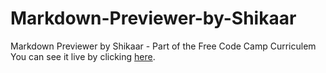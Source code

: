 # Markdown-Previewer-by-Shikaar
Markdown Previewer by Shikaar - Part of the Free Code Camp Curriculem
You can see it live by clicking [here](https://sh1k44r.github.io/Markdown-Previewer-by-Shikaar/).

